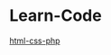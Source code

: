 # Learn-Code
<a href='https://github.com/AnonymeUSB/Learn-Code/tree/html-css-php' ><p>html-css-php</p></a>
